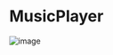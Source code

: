 # MusicPlayer
![image](https://user-images.githubusercontent.com/40522320/201519009-377a03af-fdec-4013-9493-5d39f524658b.png)
